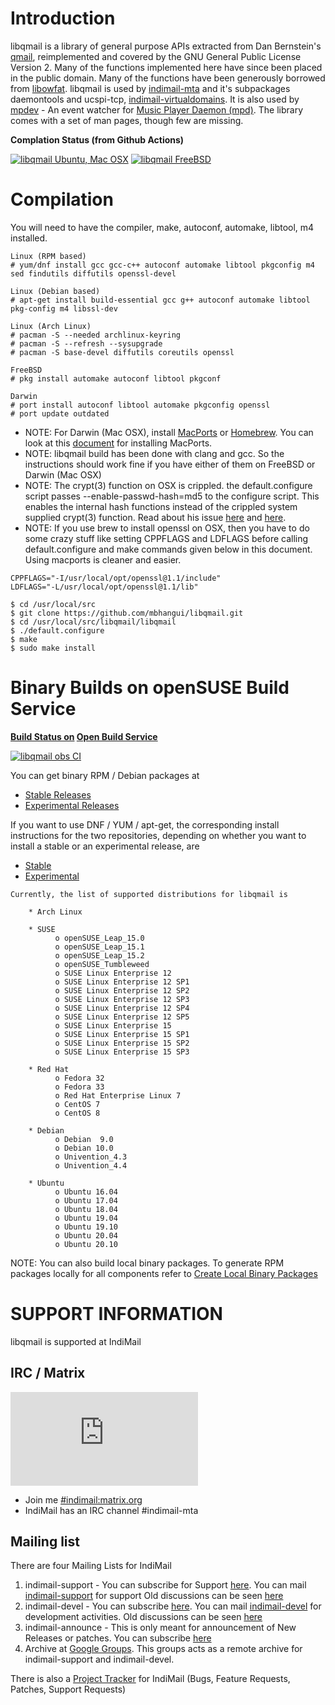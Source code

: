 # Introduction

libqmail is a library of general purpose APIs extracted from Dan Bernstein's [qmail](http://cr.yp.to/qmail.html), reimplemented and covered by the GNU General Public License Version 2. Many of the functions implemented here have since been placed in the public domain. Many of the functions have been generously borrowed from [libowfat](http://www.fefe.de/libowfat/). libqmail is used by [indimail-mta](https://github.com/mbhangui/indimail-mta) and it's subpackages daemontools and ucspi-tcp, [indimail-virtualdomains](https://github.com/mbhangui/indimail-virtualdomains). It is also used by [mpdev](https://github.com/mbhangui/mpdev) - An event watcher for [Music Player Daemon (mpd)](https://www.musicpd.org/). The library comes with a set of man pages, though few are missing.

**Complation Status (from Github Actions)**

[![libqmail Ubuntu, Mac OSX](https://github.com/mbhangui/libqmail/actions/workflows/libqmail-c-cpp.yml/badge.svg)](https://github.com/mbhangui/libqmail/actions/workflows/libqmail-c-cpp.yml)
[![libqmail FreeBSD](https://github.com/mbhangui/libqmail/actions/workflows/libqmail-freebsd.yml/badge.svg)](https://github.com/mbhangui/libqmail/actions/workflows/libqmail-freebsd.yml)

# Compilation

You will need to have the compiler, make, autoconf, automake, libtool, m4 installed.

```
Linux (RPM based)
# yum/dnf install gcc gcc-c++ autoconf automake libtool pkgconfig m4 sed findutils diffutils openssl-devel

Linux (Debian based)
# apt-get install build-essential gcc g++ autoconf automake libtool pkg-config m4 libssl-dev

Linux (Arch Linux)
# pacman -S --needed archlinux-keyring
# pacman -S --refresh --sysupgrade
# pacman -S base-devel diffutils coreutils openssl

FreeBSD
# pkg install automake autoconf libtool pkgconf

Darwin
# port install autoconf libtool automake pkgconfig openssl
# port update outdated
```

* NOTE: For Darwin (Mac OSX), install [MacPorts](https://www.macports.org/) or [Homebrew](https://brew.sh/). You can look at this [document](https://paolozaino.wordpress.com/2015/05/05/how-to-install-and-use-autotools-on-mac-os-x/) for installing MacPorts.
* NOTE: libqmail build has been done with clang and gcc. So the instructions should work fine if you have either of them on FreeBSD or Darwin (Mac OSX)
* NOTE: The crypt(3) function on OSX is crippled. the default.configure script passes --enable-passwd-hash=md5 to the configure script. This enables the internal hash functions instead of the crippled system supplied crypt(3) function. Read about his issue [here](https://stackoverflow.com/questions/32569597/how-to-get-same-crypt3-function-in-mac-os-x-as-linux-gcc-gnu-crypt3-linux-g) and [here](https://bugs.python.org/issue33213).
* NOTE: If you use brew to install openssl on OSX, then you have to do some crazy stuff like setting CPPFLAGS and LDFLAGS before calling default.configure and make commands given below in this document. Using macports is cleaner and easier.

```
CPPFLAGS="-I/usr/local/opt/openssl@1.1/include"
LDFLAGS="-L/usr/local/opt/openssl@1.1/lib"
```

```
$ cd /usr/local/src
$ git clone https://github.com/mbhangui/libqmail.git
$ cd /usr/local/src/libqmail/libqmail
$ ./default.configure
$ make
$ sudo make install
```

# Binary Builds on openSUSE Build Service

**[Build Status on](https://build.opensuse.org/project/monitor/home:mbhangui) [Open Build Service](https://build.opensuse.org/project/show/home:mbhangui)**

[![libqmail obs CI](https://github.com/mbhangui/libqmail/actions/workflows/libqmail-obs.yml/badge.svg)](https://github.com/mbhangui/libqmail/actions/workflows/libqmail-obs.yml)

You can get binary RPM / Debian packages at

* [Stable Releases](http://download.opensuse.org/repositories/home:/indimail/)
* [Experimental Releases](http://download.opensuse.org/repositories/home:/mbhangui/)

If you want to use DNF / YUM / apt-get, the corresponding install instructions for the two repositories, depending on whether you want to install a stable or an experimental release, are

* [Stable](https://software.opensuse.org/download.html?project=home%3Aindimail&package=libqmail)
* [Experimental](https://software.opensuse.org/download.html?project=home%3Ambhangui&package=libqmail)

```
Currently, the list of supported distributions for libqmail is

    * Arch Linux

    * SUSE
          o openSUSE_Leap_15.0
          o openSUSE_Leap_15.1
          o openSUSE_Leap_15.2
          o openSUSE_Tumbleweed
          o SUSE Linux Enterprise 12
          o SUSE Linux Enterprise 12 SP1
          o SUSE Linux Enterprise 12 SP2
          o SUSE Linux Enterprise 12 SP3
          o SUSE Linux Enterprise 12 SP4
          o SUSE Linux Enterprise 12 SP5
          o SUSE Linux Enterprise 15
          o SUSE Linux Enterprise 15 SP1
          o SUSE Linux Enterprise 15 SP2
          o SUSE Linux Enterprise 15 SP3

    * Red Hat
          o Fedora 32
          o Fedora 33
          o Red Hat Enterprise Linux 7
          o CentOS 7
          o CentOS 8

    * Debian
          o Debian  9.0
          o Debian 10.0
          o Univention_4.3
          o Univention_4.4

    * Ubuntu
          o Ubuntu 16.04
          o Ubuntu 17.04
          o Ubuntu 18.04
          o Ubuntu 19.04
          o Ubuntu 19.10
          o Ubuntu 20.04
          o Ubuntu 20.10
```

NOTE: You can also build local binary packages. To generate RPM packages locally for all components refer to [Create Local Binary Packages](.github/CREATE-Packages.md)

# SUPPORT INFORMATION

libqmail is supported at IndiMail

## IRC / Matrix

![Matrix](https://img.shields.io/matrix/indimail:matrix.org)

* Join me [#indimail:matrix.org](https://matrix.to/#/#indimail:matrix.org)
* IndiMail has an IRC channel #indimail-mta

## Mailing list

There are four Mailing Lists for IndiMail

1. indimail-support  - You can subscribe for Support [here](https://lists.sourceforge.net/lists/listinfo/indimail-support). You can mail [indimail-support](mailto:indimail-support@lists.sourceforge.net) for support Old discussions can be seen [here](https://sourceforge.net/mailarchive/forum.php?forum_name=indimail-support)
2. indimail-devel - You can subscribe [here](https://lists.sourceforge.net/lists/listinfo/indimail-devel). You can mail [indimail-devel](mailto:indimail-devel@lists.sourceforge.net) for development activities. Old discussions can be seen [here](https://sourceforge.net/mailarchive/forum.php?forum_name=indimail-devel)
3. indimail-announce - This is only meant for announcement of New Releases or patches. You can subscribe [here](http://groups.google.com/group/indimail)
4. Archive at [Google Groups](http://groups.google.com/group/indimail). This groups acts as a remote archive for indimail-support and indimail-devel.

There is also a [Project Tracker](http://sourceforge.net/tracker/?group_id=230686) for IndiMail (Bugs, Feature Requests, Patches, Support Requests)
